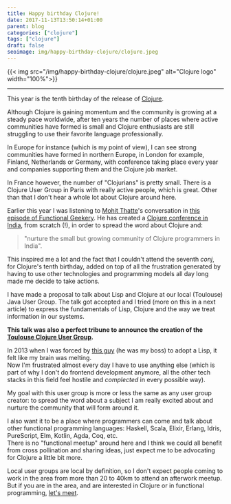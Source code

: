 ```yaml
---
title: Happy birthday Clojure!
date: 2017-11-13T13:50:14+01:00
parent: blog
categories: ["clojure"]
tags: ["clojure"]
draft: false
seoimage: img/happy-birthday-clojure/clojure.jpeg
---
```


{{< img src="/img/happy-birthday-clojure/clojure.jpeg" alt="Clojure logo" width="100%">}}

-----

This year is the tenth birthday of the release of [Clojure][clojure-10].

Although Clojure is gaining momentum and the community is growing at a steady
pace worldwide, after ten years the number of places where active communities
have formed is small and Clojure enthusiasts are still struggling to use their
favorite language professionally.

In Europe for instance (which is my point of view), I can see strong
communities have formed in northern Europe, in London for example, Finland,
Netherlands or Germany, with conference taking place every year and companies
supporting them and the Clojure job market.

In France however, the number of "Clojurians" is pretty small. There is a
Clojure User Group in Paris with really active people, which is great. Other
than that I don't hear a whole lot about Clojure around here.

Earlier this year I was listening to [Mohit Thatte][mohitthatte]'s conversation
in [this episode of Functional Geekery][fn-geekery].
He has created a [Clojure conference in India][inclojure], from scratch (!),
in order to spread the word about Clojure and:

> "nurture the small but growing community of Clojure programmers in India".

This inspired me a lot and the fact that I couldn't attend the seventh *conj*,
for Clojure's tenth birthday, added on top of all the frustration generated
by having to use other technologies and programming models all day long made
me decide to take actions.

I have made a proposal to talk about Lisp and Clojure at our local (Toulouse)
Java User Group. The talk got accepted and I tried (more on this in a next
article) to express the fundamentals of Lisp, Clojure and the way we treat
information in our systems.

**This talk was also a perfect tribune to announce the creation of the
[Toulouse Clojure User Group][clojure-toulouse].**

In 2013 when I was forced by [this guy](https://twitter.com/FrancoisRoyer)
(he was my boss) to adopt a Lisp, it felt like my brain was melting.  
Now I'm frustrated almost every day I have to use anything else (which is part
of why I don't do frontend development anymore, all the other tech stacks in
this field feel hostile and *complected* in every possible way).

My goal with this user group is more or less the same as any user group
creator: to spread the word about a subject I am really excited about and
nurture the community that will form around it.

I also want it to be a place where programmers can come and talk about other
functional programming languages: Haskell, Scala, Elixir, Erlang, Idris,
PureScript, Elm, Kotlin, Agda, Coq, etc.  
There is no "functional meetup" around here and I think we could all benefit
from cross pollination and sharing ideas, just expect me to be advocating for
Clojure a little bit more.

Local user groups are local by definition, so I don't expect people coming
to work in the area from more than 20 to 40km to attend an afterwork meetup.  
But if you are in the area, and are interested in Clojure or in functional
programming, [let's meet](https://twitter.com/ClojureToulouse).

[clojure-10]: http://blog.cognitect.com/blog/2017/8/18/come-celebrate-seven-years-of-conj-10-years-of-clojure
[mohitthatte]: https://twitter.com/mohitthatte
[fn-geekery]: https://www.functionalgeekery.com/episode-82-mohit-thatte/
[inclojure]: http://inclojure.org
[clojure-toulouse]: https://www.meetup.com/fr-FR/Toulouse-Clojure-User-Group/
